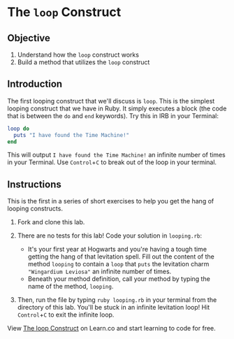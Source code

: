 # The `loop` Construct

## Objective 

1. Understand how the `loop` construct works
2. Build a method that utilizes the `loop` construct

## Introduction

The first looping construct that we'll discuss is `loop`. This is the simplest looping construct that we have in Ruby. It simply executes a block (the code that is between the `do` and `end` keywords). Try this in IRB in your Terminal:

```ruby
loop do
  puts "I have found the Time Machine!"
end
```

This will output `I have found the Time Machine!` an infinite number of times in your Terminal. Use `Control`+`C` to break out of the loop in your terminal.

## Instructions

This is the first in a series of short exercises to help you get the hang of looping constructs. 

1. Fork and clone this lab. 
2. There are no tests for this lab! Code your solution in `looping.rb`:

	* It's your first year at Hogwarts and you're having a tough time getting the hang of that levitation spell. Fill out the content of the method `looping` to contain a `loop` that `puts` the levitation charm `"Wingardium Leviosa"` an infinite number of times. 
	* Beneath your method definition, call your method by typing the name of the method, `looping`.

3. Then, run the file by typing `ruby looping.rb` in your terminal from the directory of this lab. You'll be stuck in an infinite levitation loop! Hit `Control`+`C` to exit the infinite loop. 

<p data-visibility='hidden'>View <a href='https://learn.co/lessons/looping-loop' title='The loop Construct'>The loop Construct</a> on Learn.co and start learning to code for free.</p>
